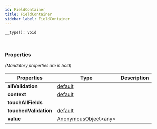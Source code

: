 ```yaml
---
id: FieldContainer
title: FieldContainer
sidebar_label: FieldContainer
---
```


```tsx
__type(): void
```
<br/>



### Properties

<font size="2"><i>(Mandatory properties are in bold)</i></font>

| Properties | Type | Description |
| --------- | ---- | ----------- |
| **allValidation** | [default](/framework-api/classes/ContainerValidation.md) |  |
| **context** | [default](/framework-api/classes/FormService.md) |  |
| **touchAllFields** |  |  |
| **touchedValidation** | [default](/framework-api/classes/ContainerValidation.md) |  |
| **value** | [AnonymousObject](/framework-api/interfaces/AnonymousObject.md)<any\> |  |
